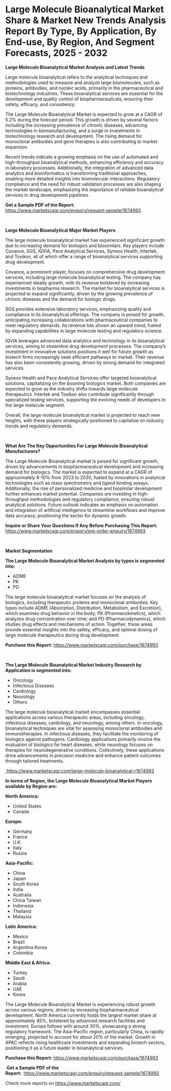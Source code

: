 <p><h1>Large Molecule Bioanalytical Market Share & Market New Trends Analysis Report By Type, By Application, By End-use, By Region, And Segment Forecasts, 2025 - 2032</h1></p><p><strong>Large Molecule Bioanalytical Market Analysis and Latest Trends</strong></p>
<p><p>Large molecule bioanalytical refers to the analytical techniques and methodologies used to measure and analyze large biomolecules, such as proteins, antibodies, and nucleic acids, primarily in the pharmaceutical and biotechnology industries. These bioanalytical services are essential for the development and quality control of biopharmaceuticals, ensuring their safety, efficacy, and consistency.</p><p>The Large Molecule Bioanalytical Market is expected to grow at a CAGR of 5.2% during the forecast period. This growth is driven by several factors including the increasing prevalence of chronic diseases, advancing technologies in biomanufacturing, and a surge in investments in biotechnology research and development. The rising demand for monoclonal antibodies and gene therapies is also contributing to market expansion.</p><p>Recent trends indicate a growing emphasis on the use of automated and high-throughput bioanalytical methods, enhancing efficiency and accuracy in laboratory processes. Additionally, the integration of advanced data analytics and bioinformatics is transforming traditional approaches, enabling more detailed insights into biomolecular interactions. Regulatory compliance and the need for robust validation processes are also shaping the market landscape, emphasizing the importance of reliable bioanalytical services in drug development pipelines.</p></p>
<p><strong>Get a Sample PDF of the Report:&nbsp;</strong> <a href="https://www.marketscagr.com/enquiry/request-sample/1674993?utm_campaign=3575&utm_medium=2&utm_source=Github&utm_content=ia&utm_term=25032025&utm_id=large-molecule-bioanalytical">https://www.marketscagr.com/enquiry/request-sample/1674993</a></p>
<p>&nbsp;</p>
<p><strong>Large Molecule Bioanalytical Major Market Players</strong></p>
<p><p>The large molecule bioanalytical market has experienced significant growth due to increasing demand for biologics and biosimilars. Key players include Covance, SGS, IQVIA, Pace Analytical Services, Syneos Health, Intertek, and Toxikon, all of which offer a range of bioanalytical services supporting drug development.</p><p>Covance, a prominent player, focuses on comprehensive drug development services, including large molecule bioanalytical testing. The company has experienced steady growth, with its revenue bolstered by increasing investments in biopharma research. The market for bioanalytical services is projected to expand significantly, driven by the growing prevalence of chronic diseases and the demand for biologic drugs.</p><p>SGS provides extensive laboratory services, emphasizing quality and compliance in its bioanalytical offerings. The company is poised for growth, anticipating increasing collaborations with pharmaceutical companies to meet regulatory demands. Its revenue has shown an upward trend, fueled by expanding capabilities in large molecule testing and regulatory science.</p><p>IQVIA leverages advanced data analytics and technology in its bioanalytical services, aiming to streamline drug development processes. The company’s investment in innovative solutions positions it well for future growth as biotech firms increasingly seek efficient pathways to market. Their revenue has also been consistently growing, driven by strong demand for integrated services.</p><p>Syneos Health and Pace Analytical Services offer targeted bioanalytical solutions, capitalizing on the booming biologics market. Both companies are expected to grow as the industry shifts towards large molecule therapeutics. Intertek and Toxikon also contribute significantly through specialized testing services, supporting the evolving needs of developers in the large molecule segment.</p><p>Overall, the large molecule bioanalytical market is projected to reach new heights, with these players strategically positioned to capitalize on industry trends and regulatory demands.</p></p>
<p>&nbsp;</p>
<p><strong>What Are The Key Opportunities For Large Molecule Bioanalytical Manufacturers?</strong></p>
<p><p>The Large Molecule Bioanalytical market is poised for significant growth, driven by advancements in biopharmaceutical development and increasing demand for biologics. The market is expected to expand at a CAGR of approximately 8-10% from 2023 to 2030, fueled by innovations in analytical technologies such as mass spectrometry and ligand binding assays. Additionally, the rise of personalized medicine and biosimilar development further enhances market potential. Companies are investing in high-throughput methodologies and regulatory compliance, ensuring robust analytical solutions. Future outlook indicates an emphasis on automation and integration of artificial intelligence to streamline workflows and improve data accuracy, positioning the sector for dynamic growth.</p></p>
<p><strong>Inquire or Share Your Questions If Any Before Purchasing This Report:</strong> <a href="https://www.marketscagr.com/enquiry/pre-order-enquiry/1674993?utm_campaign=3575&utm_medium=2&utm_source=Github&utm_content=ia&utm_term=25032025&utm_id=large-molecule-bioanalytical">https://www.marketscagr.com/enquiry/pre-order-enquiry/1674993</a></p>
<p>&nbsp;</p>
<p><strong>Market Segmentation</strong></p>
<p><strong>The Large Molecule Bioanalytical Market Analysis by types is segmented into:</strong></p>
<p><ul><li>ADME</li><li>PK</li><li>PD</li></ul></p>
<p><p>The large molecule bioanalytical market focuses on the analysis of biologics, including therapeutic proteins and monoclonal antibodies. Key types include ADME (Absorption, Distribution, Metabolism, and Excretion), which examines drug behavior in the body; PK (Pharmacokinetics), which analyzes drug concentration over time; and PD (Pharmacodynamics), which studies drug effects and mechanisms of action. Together, these areas provide essential insights into the safety, efficacy, and optimal dosing of large molecule therapeutics during drug development.</p></p>
<p><strong>Purchase this Report:&nbsp;</strong><a href="https://www.marketscagr.com/purchase/1674993?utm_campaign=3575&utm_medium=2&utm_source=Github&utm_content=ia&utm_term=25032025&utm_id=large-molecule-bioanalytical">https://www.marketscagr.com/purchase/1674993</a></p>
<p>&nbsp;</p>
<p><strong>The Large Molecule Bioanalytical Market Industry Research by Application is segmented into:</strong></p>
<p><ul><li>Oncology</li><li>Infectious Diseases</li><li>Cardiology</li><li>Neurology</li><li>Others</li></ul></p>
<p><p>The large molecule bioanalytical market encompasses essential applications across various therapeutic areas, including oncology, infectious diseases, cardiology, and neurology, among others. In oncology, bioanalytical techniques are vital for assessing monoclonal antibodies and immunotherapies. In infectious diseases, they facilitate the monitoring of biologics against pathogens. Cardiology applications primarily involve the evaluation of biologics for heart diseases, while neurology focuses on therapies for neurodegenerative conditions. Collectively, these applications drive advancements in precision medicine and enhance patient outcomes through tailored treatments.</p></p>
<p><a href="https://www.marketscagr.com/large-molecule-bioanalytical-r1674993?utm_campaign=3575&utm_medium=2&utm_source=Github&utm_content=ia&utm_term=25032025&utm_id=large-molecule-bioanalytical">&nbsp;https://www.marketscagr.com/large-molecule-bioanalytical-r1674993</a></p>
<p><strong>In terms of Region, the Large Molecule Bioanalytical Market Players available by Region are:</strong></p>
<p>
    <p> <strong> North America: </strong>
        <ul>
            <li>United States</li>
            <li>Canada</li>
        </ul>
        </p> 
    <p> <strong> Europe: </strong>
        <ul>
            <li>Germany</li>
            <li>France</li>
            <li>U.K.</li>
            <li>Italy</li>
            <li>Russia</li>
        </ul>
        </p> 
    <p> <strong> Asia-Pacific: </strong>
        <ul>
            <li>China</li>
            <li>Japan</li>
            <li>South Korea</li>
            <li>India</li>
            <li>Australia</li>
            <li>China Taiwan</li>
            <li>Indonesia</li>
            <li>Thailand</li>
            <li>Malaysia</li>
        </ul>
        </p> 
    <p> <strong> Latin America: </strong>
        <ul>
            <li>Mexico</li>
            <li>Brazil</li>
            <li>Argentina Korea</li>
            <li>Colombia</li>
        </ul>
        </p> 
    <p> <strong> Middle East & Africa: </strong>
        <ul>
            <li>Turkey</li>
            <li>Saudi</li>
            <li>Arabia</li>
            <li>UAE</li>
            <li>Korea</li>
        </ul>
    </p>
    </p>
<p><p>The Large Molecule Bioanalytical Market is experiencing robust growth across various regions, driven by increasing biopharmaceutical development. North America currently holds the largest market share at approximately 45%, bolstered by advanced research facilities and investment. Europe follows with around 30%, showcasing a strong regulatory framework. The Asia-Pacific region, particularly China, is rapidly emerging, projected to account for about 20% of the market. Growth in APAC reflects rising healthcare investments and expanding biotech sectors, positioning it as a future leader in bioanalytical services.</p></p>
<p><strong>Purchase this Report: </strong><a href="https://www.marketscagr.com/purchase/1674993?utm_campaign=3575&utm_medium=2&utm_source=Github&utm_content=ia&utm_term=25032025&utm_id=large-molecule-bioanalytical">https://www.marketscagr.com/purchase/1674993</a></p>
<p>&nbsp;<strong>Get a Sample PDF of the Report:&nbsp;&nbsp;</strong><a href="https://www.marketscagr.com/enquiry/request-sample/1674993?utm_campaign=3575&utm_medium=2&utm_source=Github&utm_content=ia&utm_term=25032025&utm_id=large-molecule-bioanalytical">https://www.marketscagr.com/enquiry/request-sample/1674993</a></p>
<p><strong></strong></p>
<p>Check more reports on <a href="https://www.marketscagr.com/?utm_campaign=3575&utm_medium=2&utm_source=Github&utm_content=ia&utm_term=25032025&utm_id=large-molecule-bioanalytical">https://www.marketscagr.com/</a></p>